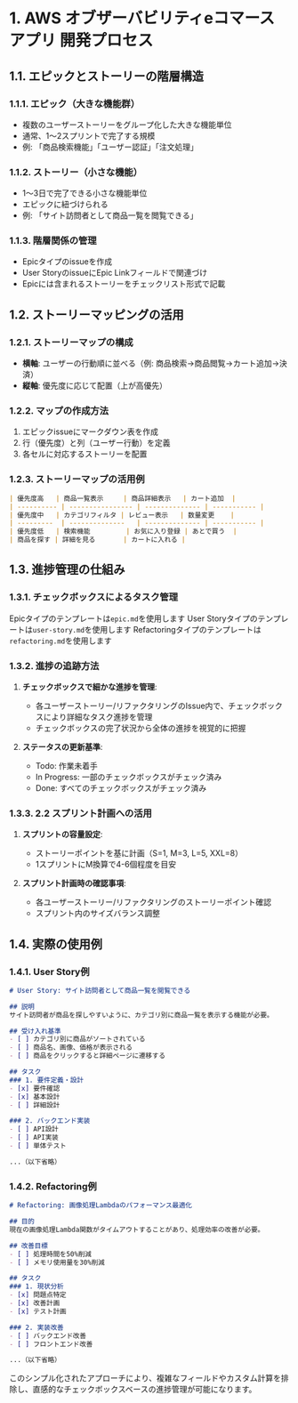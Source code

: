 # 1. AWS オブザーバビリティeコマースアプリ 開発プロセス

## 1.1. エピックとストーリーの階層構造

### 1.1.1. エピック（大きな機能群）

- 複数のユーザーストーリーをグループ化した大きな機能単位
- 通常、1〜2スプリントで完了する規模
- 例: 「商品検索機能」「ユーザー認証」「注文処理」

### 1.1.2. ストーリー（小さな機能）

- 1〜3日で完了できる小さな機能単位
- エピックに紐づけられる
- 例: 「サイト訪問者として商品一覧を閲覧できる」

### 1.1.3. 階層関係の管理

- Epicタイプのissueを作成
- User StoryのissueにEpic Linkフィールドで関連づけ
- Epicには含まれるストーリーをチェックリスト形式で記載

## 1.2. ストーリーマッピングの活用

### 1.2.1. ストーリーマップの構成

- **横軸**: ユーザーの行動順に並べる（例: 商品検索→商品閲覧→カート追加→決済）
- **縦軸**: 優先度に応じて配置（上が高優先）

### 1.2.2. マップの作成方法

1. エピックissueにマークダウン表を作成
2. 行（優先度）と列（ユーザー行動）を定義
3. 各セルに対応するストーリーを配置

### 1.2.3. ストーリーマップの活用例

```markdown
| 優先度高   | 商品一覧表示     | 商品詳細表示   | カート追加  |
| ---------- | ---------------- | -------------- | ----------- |
| 優先度中   | カテゴリフィルタ | レビュー表示   | 数量変更    |
| ---------  | --------------   | -------------- | ----------- |
| 優先度低   | 検索機能         | お気に入り登録 | あとで買う  |
| 商品を探す | 詳細を見る       | カートに入れる |
```

## 1.3. 進捗管理の仕組み

### 1.3.1. チェックボックスによるタスク管理

Epicタイプのテンプレートは`epic.md`を使用します
User Storyタイプのテンプレートは`user-story.md`を使用します
Refactoringタイプのテンプレートは`refactoring.md`を使用します

### 1.3.2. 進捗の追跡方法

1. **チェックボックスで細かな進捗を管理**:
   - 各ユーザーストーリー/リファクタリングのIssue内で、チェックボックスにより詳細なタスク進捗を管理
   - チェックボックスの完了状況から全体の進捗を視覚的に把握

2. **ステータスの更新基準**:
   - Todo: 作業未着手
   - In Progress: 一部のチェックボックスがチェック済み
   - Done: すべてのチェックボックスがチェック済み

### 1.3.3. 2.2 スプリント計画への活用

1. **スプリントの容量設定**:
   - ストーリーポイントを基に計画（S=1, M=3, L=5, XXL=8）
   - 1スプリントにM換算で4-6個程度を目安

2. **スプリント計画時の確認事項**:
   - 各ユーザーストーリー/リファクタリングのストーリーポイント確認
   - スプリント内のサイズバランス調整

## 1.4. 実際の使用例

### 1.4.1. User Story例

```markdown
# User Story: サイト訪問者として商品一覧を閲覧できる

## 説明
サイト訪問者が商品を探しやすいように、カテゴリ別に商品一覧を表示する機能が必要。

## 受け入れ基準
- [ ] カテゴリ別に商品がソートされている
- [ ] 商品名、画像、価格が表示される
- [ ] 商品をクリックすると詳細ページに遷移する

## タスク
### 1. 要件定義・設計
- [x] 要件確認
- [x] 基本設計
- [ ] 詳細設計

### 2. バックエンド実装
- [ ] API設計
- [ ] API実装
- [ ] 単体テスト

...（以下省略）
```

### 1.4.2. Refactoring例

```markdown
# Refactoring: 画像処理Lambdaのパフォーマンス最適化

## 目的
現在の画像処理Lambda関数がタイムアウトすることがあり、処理効率の改善が必要。

## 改善目標
- [ ] 処理時間を50%削減
- [ ] メモリ使用量を30%削減

## タスク
### 1. 現状分析
- [x] 問題点特定
- [x] 改善計画
- [x] テスト計画

### 2. 実装改善
- [ ] バックエンド改善
- [ ] フロントエンド改善

...（以下省略）
```

このシンプル化されたアプローチにより、複雑なフィールドやカスタム計算を排除し、直感的なチェックボックスベースの進捗管理が可能になります。
